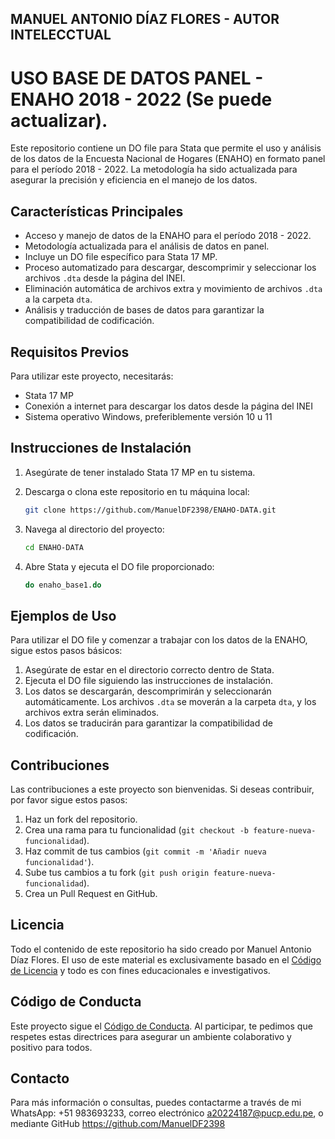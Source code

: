 ## MANUEL ANTONIO DÍAZ FLORES - AUTOR INTELECCTUAL

# USO BASE DE DATOS PANEL - ENAHO 2018 - 2022 (Se puede actualizar).

Este repositorio contiene un DO file para Stata que permite el uso y análisis de los datos de la Encuesta Nacional de Hogares (ENAHO) en formato panel para el período 2018 - 2022. La metodología ha sido actualizada para asegurar la precisión y eficiencia en el manejo de los datos.

## Características Principales

- Acceso y manejo de datos de la ENAHO para el período 2018 - 2022.
- Metodología actualizada para el análisis de datos en panel.
- Incluye un DO file específico para Stata 17 MP.
- Proceso automatizado para descargar, descomprimir y seleccionar los archivos `.dta` desde la página del INEI.
- Eliminación automática de archivos extra y movimiento de archivos `.dta` a la carpeta `dta`.
- Análisis y traducción de bases de datos para garantizar la compatibilidad de codificación.

## Requisitos Previos

Para utilizar este proyecto, necesitarás:

- Stata 17 MP
- Conexión a internet para descargar los datos desde la página del INEI
- Sistema operativo Windows, preferiblemente versión 10 u 11

## Instrucciones de Instalación

1. Asegúrate de tener instalado Stata 17 MP en tu sistema.
2. Descarga o clona este repositorio en tu máquina local:

    ```bash
    git clone https://github.com/ManuelDF2398/ENAHO-DATA.git
    ```

3. Navega al directorio del proyecto:

    ```bash
    cd ENAHO-DATA
    ```

4. Abre Stata y ejecuta el DO file proporcionado:

    ```stata
    do enaho_base1.do
    ```

## Ejemplos de Uso

Para utilizar el DO file y comenzar a trabajar con los datos de la ENAHO, sigue estos pasos básicos:

1. Asegúrate de estar en el directorio correcto dentro de Stata.
2. Ejecuta el DO file siguiendo las instrucciones de instalación.
3. Los datos se descargarán, descomprimirán y seleccionarán automáticamente. Los archivos `.dta` se moverán a la carpeta `dta`, y los archivos extra serán eliminados.
4. Los datos se traducirán para garantizar la compatibilidad de codificación.

## Contribuciones

Las contribuciones a este proyecto son bienvenidas. Si deseas contribuir, por favor sigue estos pasos:

1. Haz un fork del repositorio.
2. Crea una rama para tu funcionalidad (`git checkout -b feature-nueva-funcionalidad`).
3. Haz commit de tus cambios (`git commit -m 'Añadir nueva funcionalidad'`).
4. Sube tus cambios a tu fork (`git push origin feature-nueva-funcionalidad`).
5. Crea un Pull Request en GitHub.

## Licencia

Todo el contenido de este repositorio ha sido creado por Manuel Antonio Díaz Flores. El uso de este material es exclusivamente basado en el [Código de Licencia](LICENSE.md) y todo es con fines educacionales e investigativos.

## Código de Conducta

Este proyecto sigue el [Código de Conducta](CODE_OF_CONDUCT.md). Al participar, te pedimos que respetes estas directrices para asegurar un ambiente colaborativo y positivo para todos.

## Contacto

Para más información o consultas, puedes contactarme a través de mi WhatsApp: +51 983693233, correo electrónico a20224187@pucp.edu.pe, o mediante GitHub https://github.com/ManuelDF2398
